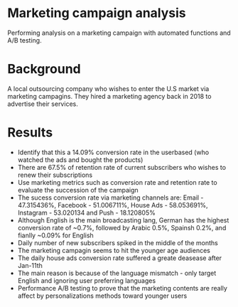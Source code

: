 # Marketing campaign analysis
Performing analysis on a marketing campaign with automated functions and A/B testing.


# Background
A local outsourcing company who wishes to enter the U.S market via marketing campagins. They hired a marketing agency back in 2018 to advertise their services.

# Results
- Identify that this a 14.09% conversion rate in the userbased (who watched the ads and bought the products)
- There are 67.5% of retention rate of current subscribers who wishes to renew their subscriptions
- Use marketing metrics such as conversion rate and retention rate to evaluate the succession of the campaign
- The sucess conversion rate via marketing channels are: Email - 47.315436%, Facebook - 51.006711%, House Ads - 58.053691%, Instagram - 53.020134 and Push - 18.120805%
- Although English is the main broadcasting lang, German has the highest conversion rate of ~0.7%, followed by Arabic 0.5%, Spainsh 0.2%, and fianlly ~0.09% for English
- Daily number of new subscribers spiked in the middle of the months
- The marketing campagin seems to hit the younger age audiences
- The daily house ads conversion rate suffered a greate deasease after Jan-11th
- The main reason is because of the language mismatch - only target English and ignoring user preferring languages
- Performance A/B testing to prove that the marketing contents are really affect by personalizations methods toward younger users
